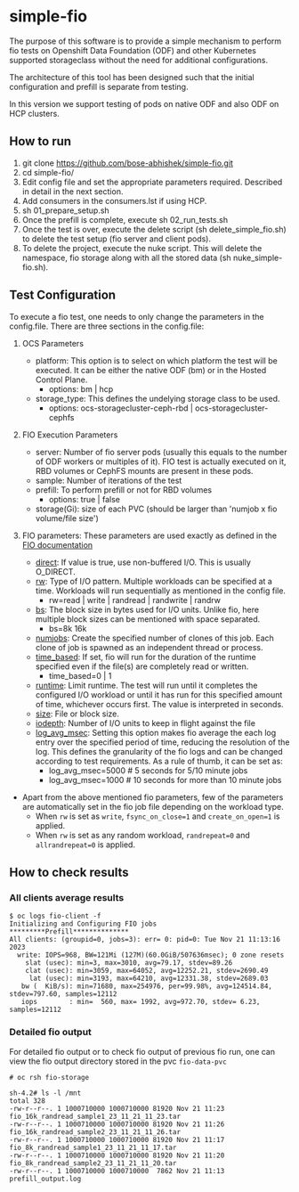 # simple-fio
The purpose of this software is to provide a simple mechanism to perform fio tests on Openshift Data Foundation (ODF) and other Kubernetes supported storageclass without the need for additional configurations.

The architecture of this tool has been designed such that the initial configuration and prefill is separate from testing.

In this version we support testing of pods on native ODF and also ODF on HCP clusters.

## How to run
1. git clone https://github.com/bose-abhishek/simple-fio.git
2. cd simple-fio/
3. Edit config file and set the appropriate parameters required. Described in detail in the next section.
4. Add consumers in the consumers.lst if using HCP.
5. sh 01_prepare_setup.sh
6. Once the prefill is complete, execute sh 02_run_tests.sh
7. Once the test is over, execute the delete script (sh delete_simple_fio.sh) to delete the test setup (fio server and client pods).
8. To delete the project, execute the nuke script. This will delete the namespace, fio storage along with all the stored data (sh nuke_simple-fio.sh). 

## Test Configuration
To execute a fio test, one needs to only change the parameters in the config.file.
There are three sections in the config.file:
1. OCS Parameters
   - platform: This option is to select on which platform the test will be executed. It can be either the native ODF (bm) or in the Hosted Control Plane.
     * options: bm | hcp
   - storage_type: This defines the undelying storage class to be used.
     * options: ocs-storagecluster-ceph-rbd | ocs-storagecluster-cephfs

2. FIO Execution Parameters
   - server: Number of fio server pods (usually this equals to the number of ODF workers or multiples of it). FIO test is actually executed on it, RBD volumes or CephFS mounts are present in these pods.
   - sample: Number of iterations of the test
   - prefill: To perform prefill or not for RBD volumes
     * options: true | false
   - storage(Gi): size of each PVC (should be larger than 'numjob x fio volume/file size')
  
3. FIO parameters: These parameters are used exactly as defined in the [FIO documentation](https://fio.readthedocs.io/en/latest/fio_doc.html)
   - [direct](https://fio.readthedocs.io/en/latest/fio_doc.html#cmdoption-arg-direct): If value is true, use non-buffered I/O. This is usually O_DIRECT.
   - [rw](https://fio.readthedocs.io/en/latest/fio_doc.html#cmdoption-arg-readwrite): Type of I/O pattern. Multiple workloads can be specified at a time. Workloads will run sequentially as mentioned in the config file.
     * rw=read | write | randread | randwrite | randrw
   - [bs](https://fio.readthedocs.io/en/latest/fio_doc.html#block-size): The block size in bytes used for I/O units. Unlike fio, here multiple block sizes can be mentioned with space separated.
     * bs=8k 16k
   - [numjobs](https://fio.readthedocs.io/en/latest/fio_doc.html#cmdoption-arg-numjobs): Create the specified number of clones of this job. Each clone of job is spawned as an independent thread or process.
   - [time_based](https://fio.readthedocs.io/en/latest/fio_doc.html#cmdoption-arg-time-based): If set, fio will run for the duration of the runtime specified even if the file(s) are completely read or written. 
     * time_based=0 | 1
   - [runtime](https://fio.readthedocs.io/en/latest/fio_doc.html#cmdoption-arg-runtime): Limit runtime. The test will run until it completes the configured I/O workload or until it has run for this specified amount of time, whichever occurs first. The value is interpreted in seconds.
   - [size](https://fio.readthedocs.io/en/latest/fio_doc.html#cmdoption-arg-size): File or block size.
   - [iodepth](https://fio.readthedocs.io/en/latest/fio_doc.html#cmdoption-arg-iodepth): Number of I/O units to keep in flight against the file
   - [log_avg_msec](https://fio.readthedocs.io/en/latest/fio_doc.html#cmdoption-arg-log-avg-msec): Setting this option makes fio average the each log entry over the specified period of time, reducing the resolution of the log. This defines the granularity of the fio logs and can be changed according to test requirements. As a rule of thumb, it can be set as:
      * log_avg_msec=5000 # 5 seconds for 5/10 minute jobs
      * log_avg_msec=1000 # 10 seconds for more than 10 minute jobs

* Apart from the above mentioned fio parameters, few of the parameters are automatically set in the fio job file depending on the workload type.
    * When `rw` is set as `write`, `fsync_on_close=1` and `create_on_open=1` is applied.
    * When `rw` is set as any random workload, `randrepeat=0` and `allrandrepeat=0` is applied.

## How to check results

### All clients average results 
```
$ oc logs fio-client -f
Initializing and Configuring FIO jobs
*********Prefill**************
All clients: (groupid=0, jobs=3): err= 0: pid=0: Tue Nov 21 11:13:16 2023
  write: IOPS=968, BW=121Mi (127M)(60.0GiB/507636msec); 0 zone resets
    slat (usec): min=3, max=3010, avg=79.17, stdev=89.26
    clat (usec): min=3059, max=64052, avg=12252.21, stdev=2690.49
     lat (usec): min=3193, max=64210, avg=12331.38, stdev=2689.03
   bw (  KiB/s): min=71680, max=254976, per=99.98%, avg=124514.84, stdev=797.60, samples=12112
   iops        : min=  560, max= 1992, avg=972.70, stdev= 6.23, samples=12112
```
### Detailed fio output
For detailed fio output or to check fio output of previous fio run, one can view the fio output directory stored in the pvc `fio-data-pvc`
```
# oc rsh fio-storage

sh-4.2# ls -l /mnt
total 328
-rw-r--r--. 1 1000710000 1000710000 81920 Nov 21 11:23 fio_16k_randread_sample1_23_11_21_11_23.tar
-rw-r--r--. 1 1000710000 1000710000 81920 Nov 21 11:26 fio_16k_randread_sample2_23_11_21_11_26.tar
-rw-r--r--. 1 1000710000 1000710000 81920 Nov 21 11:17 fio_8k_randread_sample1_23_11_21_11_17.tar
-rw-r--r--. 1 1000710000 1000710000 81920 Nov 21 11:20 fio_8k_randread_sample2_23_11_21_11_20.tar
-rw-r--r--. 1 1000710000 1000710000  7862 Nov 21 11:13 prefill_output.log
```


